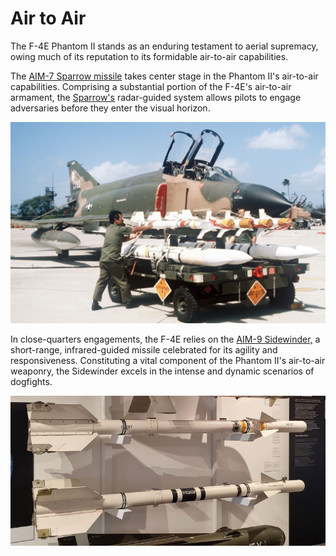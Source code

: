 # Air to Air

The F-4E Phantom II stands as an enduring testament to aerial supremacy, owing much of its
reputation to its formidable air-to-air capabilities.



The [AIM-7 Sparrow missile](./aim_7.md) takes center stage in the Phantom II's air-to-air
capabilities. Comprising a substantial portion of the F-4E's air-to-air armament,
the [Sparrow's](./aim_7.md) radar-guided system allows pilots to engage adversaries before they
enter the visual horizon.

![real_life_aim_7](../../img/real_life_aim_7_hawaii.jpeg)

In close-quarters engagements, the F-4E relies on the [AIM-9 Sidewinder,](./aim_9.md) a short-range,
infrared-guided missile celebrated for its agility and responsiveness. Constituting a vital
component of the Phantom II's air-to-air weaponry, the Sidewinder excels in the intense and dynamic
scenarios of dogfights.

![real_life_aim_9](../../img/real_life_AIM-9.jpg)
